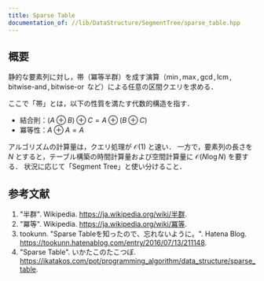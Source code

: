 ```yaml
---
title: Sparse Table
documentation_of: //lib/DataStructure/SegmentTree/sparse_table.hpp
---
```



## 概要

静的な要素列に対し，帯（冪等半群）を成す演算（$\min, \max, \gcd, \operatorname{lcm}, \operatorname{bitwise-and}, \operatorname{bitwise-or}$ など）による任意の区間クエリを求める．

ここで「帯」とは，以下の性質を満たす代数的構造を指す．

- 結合則：$(A \oplus B) \oplus C = A \oplus (B \oplus C)$
- 冪等性：$A \oplus A = A$

アルゴリズムの計算量は，クエリ処理が $\mathcal{O}(1)$ と速い．
一方で，要素列の長さを $N$ とすると，テーブル構築の時間計算量および空間計算量に $\mathcal{O}(N \log N)$ を要する．
状況に応じて「Segment Tree」と使い分けること．


## 参考文献

1. "半群". Wikipedia. <https://ja.wikipedia.org/wiki/半群>.
1. "冪等". Wikipedia. <https://ja.wikipedia.org/wiki/冪等>.
1. tookunn. "Sparse Tableを知ったので、忘れないように。". Hatena Blog. <https://tookunn.hatenablog.com/entry/2016/07/13/211148>.
1. "Sparse Table". いかたこのたこつぼ. <https://ikatakos.com/pot/programming_algorithm/data_structure/sparse_table>.

